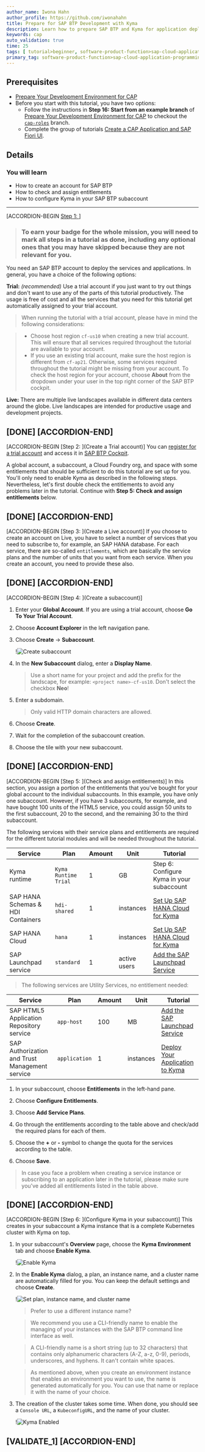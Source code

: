 ```yaml
---
author_name: Iwona Hahn
author_profile: https://github.com/iwonahahn
title: Prepare for SAP BTP Development with Kyma
description: Learn how to prepare SAP BTP and Kyma for application deployment.
keywords: cap
auto_validation: true
time: 25
tags: [ tutorial>beginner, software-product-function>sap-cloud-application-programming-model, programming-tool>node-js, software-product>sap-business-technology-platform, software-product>sap-btp\\, kyma-runtime, software-product>sap-fiori]
primary_tag: software-product-function>sap-cloud-application-programming-model
---
```


## Prerequisites
 - [Prepare Your Development Environment for CAP](btp-app-prepare-dev-environment-cap)
 - Before you start with this tutorial, you have two options:
    - Follow the instructions in **Step 16: Start from an example branch** of [Prepare Your Development Environment for CAP](btp-app-prepare-dev-environment-cap) to checkout the [`cap-roles`](https://github.com/SAP-samples/cloud-cap-risk-management/tree/cap-roles) branch.
    - Complete the group of tutorials [Create a CAP Application and SAP Fiori UI](group.btp-app-cap-create).

## Details
### You will learn
 - How to create an account for SAP BTP
 - How to check and assign entitlements
 - How to configure Kyma in your SAP BTP subaccount


---

[ACCORDION-BEGIN [Step 1: ](Overview)]
> ### To earn your badge for the whole mission, you will need to mark all steps in a tutorial as done, including any optional ones that you may have skipped because they are not relevant for you.

You need an SAP BTP account to deploy the services and applications.
In general, you have a choice of the following options:

**Trial:** *(recommended)* Use a trial account if you just want to try out things and don't want to use any of the parts of this tutorial productively. The usage is free of cost and all the services that you need for this tutorial get automatically assigned to your trial account.

> When running the tutorial with a trial account, please have in mind the following considerations:

> * Choose host region `cf-us10` when creating a new trial account. This will ensure that all services required throughout the tutorial are available to your account.
> * If you use an existing trial account, make sure the host region is different from `cf-ap21`. Otherwise, some services required throughout the tutorial might be missing from your account. To check the host region for your account, choose **About** from the dropdown under your user in the top right corner of the SAP BTP cockpit.

**Live:** There are multiple live landscapes available in different data centers around the globe. Live landscapes are intended for productive usage and development projects.


[DONE]
[ACCORDION-END]
---
[ACCORDION-BEGIN [Step 2: ](Create a Trial account)]
You can [register for a trial account](https://www.sap.com/cmp/td/sap-cloud-platform-trial.html) and access it in [SAP BTP Cockpit](https://cockpit.hanatrial.ondemand.com/cockpit#/home/trial).

A global account, a subaccount, a Cloud Foundry org, and space with some entitlements that should be sufficient to do this tutorial are set up for you. You'll only need to enable Kyma as described in the following steps. Nevertheless, let's first double check the entitlements to avoid any problems later in the tutorial. Continue with **Step 5: Check and assign entitlements** below.

[DONE]
[ACCORDION-END]
---
[ACCORDION-BEGIN [Step 3: ](Create a Live account)]
If you choose to create an account on Live, you have to select a number of services that you need to subscribe to, for example, an SAP HANA database. For each service, there are so-called `entitlements`, which are basically the service plans and the number of units that you want from each service. When you create an account, you need to provide these also.



[DONE]
[ACCORDION-END]
---
[ACCORDION-BEGIN [Step 4: ](Create a subaccount)]
1. Enter your **Global Account**. If you are using a trial account, choose **Go To Your Trial Account**.

2. Choose **Account Explorer** in the left navigation pane.

3. Choose **Create** &rarr; **Subaccount**.

    !![Create subaccount](create_subaccount.png)

4. In the **New Subaccount** dialog, enter a **Display Name**.

    > Use a short name for your project and add the prefix for the landscape, for example: `<project name>-cf-us10`. Don't select the checkbox **Neo**!

5. Enter a subdomain.

    > Only valid HTTP domain characters are allowed.

6. Choose **Create**.

7. Wait for the completion of the subaccount creation.

8. Choose the tile with your new subaccount.

[DONE]
[ACCORDION-END]
---
[ACCORDION-BEGIN [Step 5: ](Check and assign entitlements)]
In this section, you assign a portion of the entitlements that you've bought for your global account to the individual subaccounts. In this example, you have only one subaccount. However, if you have 3 subaccounts, for example, and have bought 100 units of the HTML5 service, you could assign 50 units to the first subaccount, 20 to the second, and the remaining 30 to the third subaccount.

The following services with their service plans and entitlements are required for the different tutorial modules and will be needed throughout the tutorial.



| Service                           | Plan       | Amount | Unit         | Tutorial                                |
| --------------------------------- | ---------- | ------ | ------------ | --------------------------------------- |
| Kyma runtime             | `Kyma Runtime Trial`     | 1      | GB           | Step 6: Configure Kyma in your subaccount|
| SAP HANA Schemas & HDI Containers | `hdi-shared` | 1      | instances    | [Set Up SAP HANA Cloud for Kyma](btp-app-kyma-hana-cloud-setup)   |
| SAP HANA Cloud                    | `hana`       | 1      | instances    | [Set Up SAP HANA Cloud for Kyma](btp-app-kyma-hana-cloud-setup)     |
| SAP Launchpad service             | `standard`   | 1      | active users | [Add the SAP Launchpad Service](btp-app-kyma-launchpad-service) |


> The following services are Utility Services, no entitlement needed:

| Service                          | Plan        | Amount | Unit         | Tutorial                                |
| -------------------------------- | ----------- | ------ | ------------ | --------------------------------------- |
| SAP HTML5 Application Repository service  | `app-host`    | 100    | MB        | [Add the SAP Launchpad Service](btp-app-kyma-launchpad-service)   |
| SAP Authorization and Trust Management service | `application` | 1      | instances    | [Deploy Your Application to Kyma](btp-app-kyma-deploy-application)   |




1. In your subaccount, choose **Entitlements** in the left-hand pane.

2. Choose **Configure Entitlements**.

3. Choose **Add Service Plans**.

4. Go through the entitlements according to the table above and check/add the required plans for each of them.

5. Choose the **+** or **-** symbol to change the quota for the services according to the table.

6. Choose **Save**.

> In case you face a problem when creating a service instance or subscribing to an application later in the tutorial, please make sure you've added all entitlements listed in the table above.



[DONE]
[ACCORDION-END]
---
[ACCORDION-BEGIN [Step 6: ](Configure Kyma in your subaccount)]
This creates in your subaccount a Kyma instance that is a complete Kubernetes cluster with Kyma on top.

1. In your subaccount's **Overview** page, choose the **Kyma Environment** tab and choose **Enable Kyma**.

    !![Enable Kyma](enable_kyma.png)

2. In the **Enable Kyma** dialog, a plan, an instance name, and a cluster name are automatically filled for you. You can keep the default settings and choose **Create**.


    !![Set plan, instance name, and cluster name](kyma_instance_name.png)

    > Prefer to use a different instance name?

    > We recommend you use a CLI-friendly name to enable the managing of your instances with the SAP BTP command line interface as well.

    > A CLI-friendly name is a short string (up to 32 characters) that contains only alphanumeric characters (A-Z, a-z, 0-9), periods, underscores, and hyphens. It can't contain white spaces.

    > As mentioned above, when you create an environment instance that enables an environment you want to use, the name is generated automatically for you. You can use that name or replace it with the name of your choice.

3. The creation of the cluster takes some time. When done, you should see a `Console URL`, a `KubeconfigURL`, and the name of your cluster.

    !![Kyma Enabled](kyma_enabled.png)


[VALIDATE_1]
[ACCORDION-END]
---